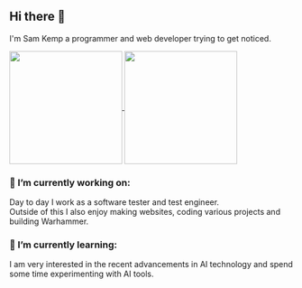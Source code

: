 ## Hi there 👋
I'm Sam Kemp a programmer and web developer trying to get noticed.  

<a href="https://github.com/anuraghazra/github-readme-stats">
  <img height=200 align="center" src="https://github-readme-stats-samkemp.vercel.app/api?username=SamKemp&show_icons=true&theme=tokyonight" />
</a>
<a href="https://github.com/anuraghazra/convoychat">
  <img height=200 align="center" src="https://github-readme-stats-samkemp.vercel.app/api/top-langs/?username=SamKemp&layout=compact&langs_count=8&theme=tokyonight&card_width=320" />
</a>

### 🔭 I’m currently working on:
Day to day I work as a software tester and test engineer.  
Outside of this I also enjoy making websites, coding various projects and building Warhammer.

### 🌱 I’m currently learning:
I am very interested in the recent advancements in AI technology and spend some time experimenting with AI tools.

<!--
**SamKemp/SamKemp** is a ✨ _special_ ✨ repository because its `README.md` (this file) appears on your GitHub profile.

Here are some ideas to get you started:

- 🔭 I’m currently working on ...
- 🌱 I’m currently learning ...
- 👯 I’m looking to collaborate on ...
- 🤔 I’m looking for help with ...
- 💬 Ask me about ...
- 📫 How to reach me: ...
- 😄 Pronouns: ...
- ⚡ Fun fact: ...
-->
